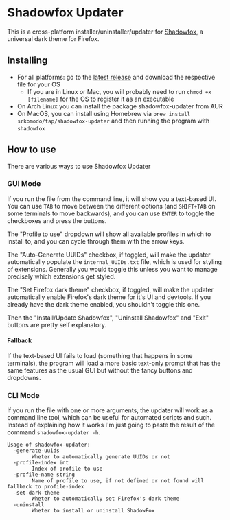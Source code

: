 # Shadowfox Updater

This is a cross-platform installer/uninstaller/updater for [Shadowfox](https://github.com/overdodactyl/ShadowFox), a universal dark theme for Firefox.

## Installing

- For all platforms: go to the [latest release](https://github.com/SrKomodo/shadowfox-updater/releases/latest) and download the respective file for your OS
  - If you are in Linux or Mac, you will probably need to run `chmod +x [filename]` for the OS to register it as an executable
- On Arch Linux you can install the package shadowfox-updater from AUR
- On MacOS, you can install using Homebrew via `brew install srkomodo/tap/shadowfox-updater` and then running the program with `shadowfox`

## How to use

There are various ways to use Shadowfox Updater

### GUI Mode

If you run the file from the command line, it will show you a text-based UI. You can use `TAB` to move between the different options (and `SHIFT+TAB` on some terminals to move backwards), and you can use `ENTER` to toggle the checkboxes and press the buttons.

The "Profile to use" dropdown will show all available profiles in which to install to, and you can cycle through them with the arrow keys.

The "Auto-Generate UUIDs" checkbox, if toggled, will make the updater automatically populate the `internal_UUIDs.txt` file, which is used for styling of extensions. Generally you would toggle this unless you want to manage precisely which extensions get styled.

The "Set Firefox dark theme" checkbox, if toggled, will make the updater automatically enable Firefox's dark theme for it's UI and devtools. If you already have the dark theme enabled, you shouldn't toggle this one.

Then the "Install/Update Shadowfox", "Uninstall Shadowfox" and "Exit" buttons are pretty self explanatory.

#### Fallback

If the text-based UI fails to load (something that happens in some terminals), the program will load a more basic text-only prompt that has the same features as the usual GUI but without the fancy buttons and dropdowns.

### CLI Mode

If you run the file with one or more arguments, the updater will work as a command line tool, which can be useful for automated scripts and such. Instead of explaining how it works I'm just going to paste the result of the command `shadowfox-updater -h`.

```
Usage of shadowfox-updater:
  -generate-uuids
    	Wheter to automatically generate UUIDs or not
  -profile-index int
    	Index of profile to use
  -profile-name string
    	Name of profile to use, if not defined or not found will fallback to profile-index
  -set-dark-theme
    	Wheter to automatically set Firefox's dark theme
  -uninstall
    	Wheter to install or uninstall ShadowFox
```
